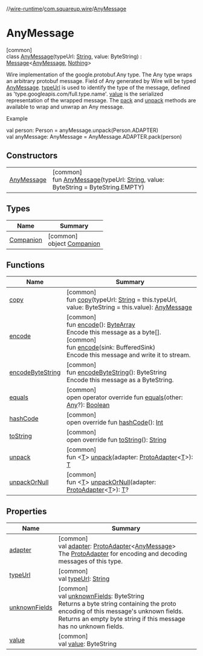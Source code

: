 //[wire-runtime](../../../index.md)/[com.squareup.wire](../index.md)/[AnyMessage](index.md)

# AnyMessage

[common]\
class [AnyMessage](index.md)(typeUrl: [String](https://kotlinlang.org/api/latest/jvm/stdlib/kotlin/-string/index.html), value: ByteString) : [Message](../-message/index.md)&lt;[AnyMessage](index.md), [Nothing](https://kotlinlang.org/api/latest/jvm/stdlib/kotlin/-nothing/index.html)&gt; 

Wire implementation of the google.protobuf.Any type. The Any type wraps an arbitrary protobuf message. Field of Any generated by Wire will be typed [AnyMessage](index.md). [typeUrl](type-url.md) is used to identify the type of the message, defined as 'type.googleapis.com/full.type.name'. [value](value.md) is the serialized representation of the wrapped message. The [pack](-companion/pack.md) and [unpack](unpack.md) methods are available to wrap and unwrap an Any message.

Example

val person: Person = anyMessage.unpack(Person.ADAPTER)\
val anyMessage: AnyMessage = AnyMessage.ADAPTER.pack(person)

## Constructors

| | |
|---|---|
| [AnyMessage](-any-message.md) | [common]<br>fun [AnyMessage](-any-message.md)(typeUrl: [String](https://kotlinlang.org/api/latest/jvm/stdlib/kotlin/-string/index.html), value: ByteString = ByteString.EMPTY) |

## Types

| Name | Summary |
|---|---|
| [Companion](-companion/index.md) | [common]<br>object [Companion](-companion/index.md) |

## Functions

| Name | Summary |
|---|---|
| [copy](copy.md) | [common]<br>fun [copy](copy.md)(typeUrl: [String](https://kotlinlang.org/api/latest/jvm/stdlib/kotlin/-string/index.html) = this.typeUrl, value: ByteString = this.value): [AnyMessage](index.md) |
| [encode](../-message/encode.md) | [common]<br>fun [encode](../-message/encode.md)(): [ByteArray](https://kotlinlang.org/api/latest/jvm/stdlib/kotlin/-byte-array/index.html)<br>Encode this message as a byte[].<br>[common]<br>fun [encode](../-message/encode.md)(sink: BufferedSink)<br>Encode this message and write it to stream. |
| [encodeByteString](../-message/encode-byte-string.md) | [common]<br>fun [encodeByteString](../-message/encode-byte-string.md)(): ByteString<br>Encode this message as a ByteString. |
| [equals](equals.md) | [common]<br>open operator override fun [equals](equals.md)(other: [Any](https://kotlinlang.org/api/latest/jvm/stdlib/kotlin/-any/index.html)?): [Boolean](https://kotlinlang.org/api/latest/jvm/stdlib/kotlin/-boolean/index.html) |
| [hashCode](hash-code.md) | [common]<br>open override fun [hashCode](hash-code.md)(): [Int](https://kotlinlang.org/api/latest/jvm/stdlib/kotlin/-int/index.html) |
| [toString](to-string.md) | [common]<br>open override fun [toString](to-string.md)(): [String](https://kotlinlang.org/api/latest/jvm/stdlib/kotlin/-string/index.html) |
| [unpack](unpack.md) | [common]<br>fun &lt;[T](unpack.md)&gt; [unpack](unpack.md)(adapter: [ProtoAdapter](../-proto-adapter/index.md)&lt;[T](unpack.md)&gt;): [T](unpack.md) |
| [unpackOrNull](unpack-or-null.md) | [common]<br>fun &lt;[T](unpack-or-null.md)&gt; [unpackOrNull](unpack-or-null.md)(adapter: [ProtoAdapter](../-proto-adapter/index.md)&lt;[T](unpack-or-null.md)&gt;): [T](unpack-or-null.md)? |

## Properties

| Name | Summary |
|---|---|
| [adapter](../-message/adapter.md) | [common]<br>val [adapter](../-message/adapter.md): [ProtoAdapter](../-proto-adapter/index.md)&lt;[AnyMessage](index.md)&gt;<br>The [ProtoAdapter](../-proto-adapter/index.md) for encoding and decoding messages of this type. |
| [typeUrl](type-url.md) | [common]<br>val [typeUrl](type-url.md): [String](https://kotlinlang.org/api/latest/jvm/stdlib/kotlin/-string/index.html) |
| [unknownFields](../-message/unknown-fields.md) | [common]<br>val [unknownFields](../-message/unknown-fields.md): ByteString<br>Returns a byte string containing the proto encoding of this message's unknown fields. Returns an empty byte string if this message has no unknown fields. |
| [value](value.md) | [common]<br>val [value](value.md): ByteString |
